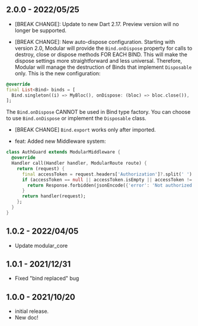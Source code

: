 ## 2.0.0 - 2022/05/25

- [BREAK CHANGE]: Update to new Dart 2.17.
Preview version will no longer be supported.

- [BREAK CHANGE]: New auto-dispose configuration.
Starting with version 2.0, Modular will provide the `Bind.onDispose` property for calls to destroy, close or dispose methods FOR EACH BIND. This will make the dispose settings more straightforward and less universal. Therefore, Modular will manage the destruction of Binds that implement `Disposable` only. This is the new configuration:
```dart
@override
final List<Bind> binds = [
  Bind.singleton((i) => MyBloc(), onDispose: (bloc) => bloc.close()),
];
```
The `Bind.onDispose` CANNOT be used in Bind type factory.
You can choose to use `Bind.onDispose` or implement the `Disposable` class.

- [BREAK CHANGE] `Bind.export` works only after imported.

- feat: Added new Middleware system:
```dart
class AuthGuard extends ModularMiddleware {
  @override
  Handler call(Handler handler, ModularRoute route) {
    return (request) {
      final accessToken = request.headers['Authorization']?.split(' ').last;
      if (accessToken == null || accessToken.isEmpty || accessToken != '1234') {
        return Response.forbidden(jsonEncode({'error': 'Not authorized'}));
      }
      return handler(request);
    };
  }
}
```


## 1.0.2 - 2022/04/05

* Update modular_core

## 1.0.1 - 2021/12/31

* Fixed "bind replaced" bug

## 1.0.0 - 2021/10/20

* initial release.
* New doc!